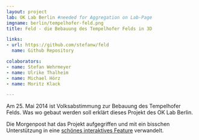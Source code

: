 ```yaml
---
layout: project
lab: OK Lab Berlin #needed for Aggregation on Lab-Page
imgname: berlin/tempelhofer-feld.png
title: Feld - die Bebauung des Tempelhofer Felds in 3D

links:
- url: https://github.com/stefanw/feld
  name: Github Repository

colaborators:
- name: Stefan Wehrmeyer
- name: Ulrike Thalheim
- name: Michael Hörz
- name: Moritz Klack

---
```


Am 25. Mai 2014 ist Volksabstimmung zur Bebauung des Tempelhofer Felds.
Was wo gebaut werden soll erklärt dieses Projekt des OK Lab Berlin.

Die Morgenpost hat das Projekt aufgegriffen und mit ein bisschen Unterstützung in eine [schönes interaktives Feature](http://interaktiv.morgenpost.de/tempelhofer-feld/) verwandelt.
